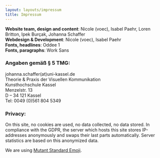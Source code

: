 ```yaml
---
layout: layouts/impressum
title: Impressum
---
```

__Website team, design and content__: Nicole (voec), Isabel Paehr, Loren Britton, Ipek Burçak, Johanna Schaffer </br>
__Webdesign & Development__: Nicole (voec), Isabel Paehr </br>
__Fonts, headlines__: Oddee 1 </br>
__Fonts, paragraphs__: Work Sans </br>

### Angaben gemäß § 5 TMG: 
johanna.schaffer(at)uni-kassel.de </br>
Theorie & Praxis der Visuellen Kommunikation  </br>
Kunsthochschule Kassel  </br>
Menzelstr. 13  </br>
D – 34 121 Kassel  </br>
Tel: 0049 (0)561 804 5349  </br>

### Privacy:
On this site, no cookies are used, no data collected, no data stored. In compliance with the GDPR, the server which hosts this site stores IP-addresses anonymously and swaps their last parts automatically. Server statistics are based on this anonymized data.

We are using [Mutant Standard Emoji](https://mutant.tech).
